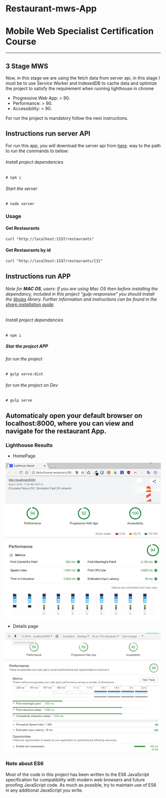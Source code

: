 # Restaurant-mws-App

# Mobile Web Specialist Certification Course
---
## 3 Stage MWS

Now, in this stage we are using the fetch data from server api, in this stage I must be to use Service Worker and IndexedDB to cache data and optimize the project to satisfy the requirement when running lighthouse in chrome

- Progressive Web App: > 90.
- Performance: > 90.
- Accessibility: > 90.


For run the project is mandatory follow the next instructions.

## Instructions run server API
For run this app, you will download the server api from [here](https://github.com/udacity/mws-restaurant-stage-3).
way to the path to run the commands to below:

###### Install project dependancies
```
# npm i
```

###### Start the server
```
# node server
```

### Usage

#### Get Restaurants
```
curl "http://localhost:1337/restaurants"
```
#### Get Restaurants by id
````
curl "http://localhost:1337/restaurants/{3}"
````

## Instructions run APP

###### Note for **MAC OS**, users: If you are using Mac OS then before installing the dependancy, included in this project  "gulp-responsive" you should install the [libvips](https://github.com/jcupitt/libvips) library.  Further information and instructions can be found in the [sharp installation guide](http://sharp.dimens.io/en/stable/install/).

###### Install project dependancies
```
# npm i
```

##### Star the project APP

###### for run the project
```
# gulp serve:dist 
```
###### for run the project on Dev
```
# gulp serve 
```

## Automaticaly open your default browser on localhost:8000, where you can view and navigate for the restaurant App.


### Lighthouse Results

*  HomePage

![homepage](./img/home.png)

*  Details page

![homepage](./img/details.png)


### Note about ES6

Most of the code in this project has been written to the ES6 JavaScript specification for compatibility with modern web browsers and future proofing JavaScript code. As much as possible, try to maintain use of ES6 in any additional JavaScript you write.